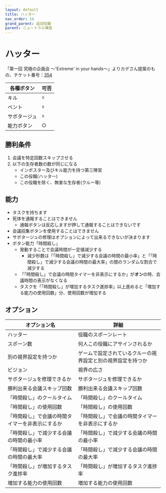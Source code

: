 ```yaml
---
layout: default
title: ハッター
nav_order: 14
grand_parent: 追加役職
parent: ニュートラル陣営
---
```


# ハッター

「第一回 究極の企画会  ～'Extreme' in your hands～」よりカデさん提案のもの、チケット番号：[354](https://github.com/yukieiji/ExtremeRoles/issues/354)

|  各種ボタン |  可否  |
| ---- | ---- |
|  キル  | ☓ |
|  ベント  | ☓ |
|  サボタージュ  | ☓ |
|  能力ボタン  | ○ |

## 勝利条件
1. 会議を特定回数スキップさせる
2. 以下の生存者数の数が同じになる
   - インポスター及びキル能力を持つ第三陣営
   - この役職(ハッター)
   - この役職を除く、無害な生存者(クルー等)

## 能力
- タスクを持ちます
- 死体を通報することはできません
  - 通報ボタンは反応しますが押して通報することはできないです
- 会議招集ボタンを使用することはできません
- サボタージュの修理はオプションによって出来るできないが決まります
- ボタン能力「時間殺し」
  - 発動することで会議時間が一定値減少する
    - 減少秒数は「「時間殺し」で減少する会議の時間の最小率」と「「時間殺し」で減少する会議の時間の最大率」の間のランダムな割合で減少する
  - 「「時間殺し」で会議の時間タイマーを非表示にするか」が**オン**の時、会議時間の表示がなくなる
  - タスクを「「時間殺し」が増加するタスク進捗率」以上進めると「増加する能力の使用回数」分、使用回数が増加する

## オプション

|  オプション名 |  詳細  |
| ---- | ---- |
|  ハッター  | 役職のスポーンレート |
|  スポーン数  | 何人この役職にアサインされるか |
|  別の視界設定を持つか  |  ゲームで設定されているクルーの視界設定と別の視界設定を持つか  |
|  ビジョン  |  視界の広さ  |
|  サボタージュを修理できるか  |  サボタージュを修理できるか  |
|  勝利出来る会議スキップ回数  |  勝利出来る会議スキップ回数  |
|  「時間殺し」のクールタイム  |  「時間殺し」のクールタイム  |
|  「時間殺し」の使用回数  |  「時間殺し」の使用回数  |
|  「時間殺し」で会議の時間タイマーを非表示にするか  |  「時間殺し」で会議の時間タイマーを非表示にするか  |
|  「時間殺し」で減少する会議の時間の最小率  |  「時間殺し」で減少する会議の時間の最小率  |
|  「時間殺し」で減少する会議の時間の最大率  |  「時間殺し」で減少する会議の時間の最大率  |
|  「時間殺し」が増加するタスク進捗率  |  「時間殺し」が増加するタスク進捗率  |
|  増加する能力の使用回数 | 増加する能力の使用回数 |